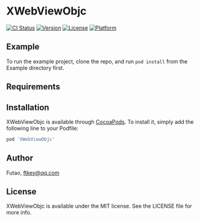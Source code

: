 # XWebViewObjc

[![CI Status](https://img.shields.io/travis/Futao/XWebViewObjc.svg?style=flat)](https://travis-ci.org/Futao/XWebViewObjc)
[![Version](https://img.shields.io/cocoapods/v/XWebViewObjc.svg?style=flat)](https://cocoapods.org/pods/XWebViewObjc)
[![License](https://img.shields.io/cocoapods/l/XWebViewObjc.svg?style=flat)](https://cocoapods.org/pods/XWebViewObjc)
[![Platform](https://img.shields.io/cocoapods/p/XWebViewObjc.svg?style=flat)](https://cocoapods.org/pods/XWebViewObjc)

## Example

To run the example project, clone the repo, and run `pod install` from the Example directory first.

## Requirements

## Installation

XWebViewObjc is available through [CocoaPods](https://cocoapods.org). To install
it, simply add the following line to your Podfile:

```ruby
pod 'XWebViewObjc'
```

## Author

Futao, ftkey@qq.com

## License

XWebViewObjc is available under the MIT license. See the LICENSE file for more info.
